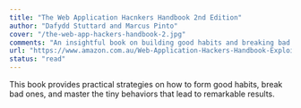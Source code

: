 ```yaml
---
title: "The Web Application Hacnkers Handbook 2nd Edition"
author: "Dafydd Stuttard and Marcus Pinto"
cover: "/the-web-app-hackers-handbook-2.jpg"
comments: "An insightful book on building good habits and breaking bad ones. A must-read for anyone looking to improve their productivity and life."
url: "https://www.amazon.com.au/Web-Application-Hackers-Handbook-Exploiting/dp/1118026470"
status: "read"
---
```


This book provides practical strategies on how to form good habits, break bad ones, and master the tiny behaviors that lead to remarkable results.
